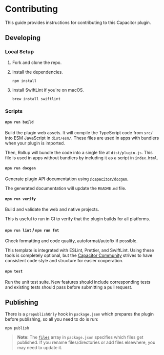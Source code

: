 # Contributing

This guide provides instructions for contributing to this Capacitor plugin.

## Developing

### Local Setup

1. Fork and clone the repo.
2. Install the dependencies.

    ```shell
    npm install
    ```

3. Install SwiftLint if you're on macOS.

    ```shell
    brew install swiftlint
    ```

### Scripts

#### `npm run build`

Build the plugin web assets.
It will compile the TypeScript code from `src/` into ESM JavaScript in `dist/esm/`. These files are used in apps with
bundlers when your plugin is imported.

Then, Rollup will bundle the code into a single file at `dist/plugin.js`. This file is used in apps without bundlers by
including it as a script in `index.html`.

#### `npm run docgen`

Generate plugin API documentation using [`@capacitor/docgen`](https://github.com/ionic-team/capacitor-docgen).

The generated documentation will update the `README.md` file.

#### `npm run verify`

Build and validate the web and native projects.

This is useful to run in CI to verify that the plugin builds for all platforms.

#### `npm run lint` / `npm run fmt`

Check formatting and code quality, autoformat/autofix if possible.

This template is integrated with ESLint, Prettier, and SwiftLint. Using these tools is completely optional, but
the [Capacitor Community](https://github.com/capacitor-community/) strives to have consistent code style and structure
for easier cooperation.

#### `npm test`

Run the unit test suite. New features should include corresponding tests and existing tests should pass before submitting a pull request.

## Publishing

There is a `prepublishOnly` hook in `package.json` which prepares the plugin before publishing, so all you need to do is
run:

```shell
npm publish
```

> **Note**: The [`files`](https://docs.npmjs.com/cli/v7/configuring-npm/package-json#files) array in `package.json`
> specifies which files get published. If you rename files/directories or add files elsewhere, you may need to update
> it.
